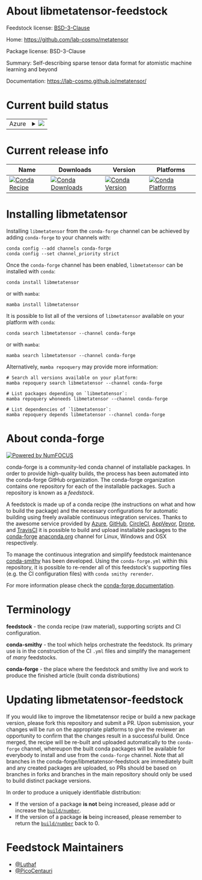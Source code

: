 About libmetatensor-feedstock
=============================

Feedstock license: [BSD-3-Clause](https://github.com/conda-forge/libmetatensor-feedstock/blob/main/LICENSE.txt)

Home: https://github.com/lab-cosmo/metatensor

Package license: BSD-3-Clause

Summary: Self-describing sparse tensor data format for atomistic machine learning and beyond

Documentation: https://lab-cosmo.github.io/metatensor/

Current build status
====================


<table>
    
  <tr>
    <td>Azure</td>
    <td>
      <details>
        <summary>
          <a href="https://dev.azure.com/conda-forge/feedstock-builds/_build/latest?definitionId=22309&branchName=main">
            <img src="https://dev.azure.com/conda-forge/feedstock-builds/_apis/build/status/libmetatensor-feedstock?branchName=main">
          </a>
        </summary>
        <table>
          <thead><tr><th>Variant</th><th>Status</th></tr></thead>
          <tbody><tr>
              <td>linux_64</td>
              <td>
                <a href="https://dev.azure.com/conda-forge/feedstock-builds/_build/latest?definitionId=22309&branchName=main">
                  <img src="https://dev.azure.com/conda-forge/feedstock-builds/_apis/build/status/libmetatensor-feedstock?branchName=main&jobName=linux&configuration=linux%20linux_64_" alt="variant">
                </a>
              </td>
            </tr><tr>
              <td>osx_64</td>
              <td>
                <a href="https://dev.azure.com/conda-forge/feedstock-builds/_build/latest?definitionId=22309&branchName=main">
                  <img src="https://dev.azure.com/conda-forge/feedstock-builds/_apis/build/status/libmetatensor-feedstock?branchName=main&jobName=osx&configuration=osx%20osx_64_" alt="variant">
                </a>
              </td>
            </tr><tr>
              <td>win_64</td>
              <td>
                <a href="https://dev.azure.com/conda-forge/feedstock-builds/_build/latest?definitionId=22309&branchName=main">
                  <img src="https://dev.azure.com/conda-forge/feedstock-builds/_apis/build/status/libmetatensor-feedstock?branchName=main&jobName=win&configuration=win%20win_64_" alt="variant">
                </a>
              </td>
            </tr>
          </tbody>
        </table>
      </details>
    </td>
  </tr>
</table>

Current release info
====================

| Name | Downloads | Version | Platforms |
| --- | --- | --- | --- |
| [![Conda Recipe](https://img.shields.io/badge/recipe-libmetatensor-green.svg)](https://anaconda.org/conda-forge/libmetatensor) | [![Conda Downloads](https://img.shields.io/conda/dn/conda-forge/libmetatensor.svg)](https://anaconda.org/conda-forge/libmetatensor) | [![Conda Version](https://img.shields.io/conda/vn/conda-forge/libmetatensor.svg)](https://anaconda.org/conda-forge/libmetatensor) | [![Conda Platforms](https://img.shields.io/conda/pn/conda-forge/libmetatensor.svg)](https://anaconda.org/conda-forge/libmetatensor) |

Installing libmetatensor
========================

Installing `libmetatensor` from the `conda-forge` channel can be achieved by adding `conda-forge` to your channels with:

```
conda config --add channels conda-forge
conda config --set channel_priority strict
```

Once the `conda-forge` channel has been enabled, `libmetatensor` can be installed with `conda`:

```
conda install libmetatensor
```

or with `mamba`:

```
mamba install libmetatensor
```

It is possible to list all of the versions of `libmetatensor` available on your platform with `conda`:

```
conda search libmetatensor --channel conda-forge
```

or with `mamba`:

```
mamba search libmetatensor --channel conda-forge
```

Alternatively, `mamba repoquery` may provide more information:

```
# Search all versions available on your platform:
mamba repoquery search libmetatensor --channel conda-forge

# List packages depending on `libmetatensor`:
mamba repoquery whoneeds libmetatensor --channel conda-forge

# List dependencies of `libmetatensor`:
mamba repoquery depends libmetatensor --channel conda-forge
```


About conda-forge
=================

[![Powered by
NumFOCUS](https://img.shields.io/badge/powered%20by-NumFOCUS-orange.svg?style=flat&colorA=E1523D&colorB=007D8A)](https://numfocus.org)

conda-forge is a community-led conda channel of installable packages.
In order to provide high-quality builds, the process has been automated into the
conda-forge GitHub organization. The conda-forge organization contains one repository
for each of the installable packages. Such a repository is known as a *feedstock*.

A feedstock is made up of a conda recipe (the instructions on what and how to build
the package) and the necessary configurations for automatic building using freely
available continuous integration services. Thanks to the awesome service provided by
[Azure](https://azure.microsoft.com/en-us/services/devops/), [GitHub](https://github.com/),
[CircleCI](https://circleci.com/), [AppVeyor](https://www.appveyor.com/),
[Drone](https://cloud.drone.io/welcome), and [TravisCI](https://travis-ci.com/)
it is possible to build and upload installable packages to the
[conda-forge](https://anaconda.org/conda-forge) [anaconda.org](https://anaconda.org/)
channel for Linux, Windows and OSX respectively.

To manage the continuous integration and simplify feedstock maintenance
[conda-smithy](https://github.com/conda-forge/conda-smithy) has been developed.
Using the ``conda-forge.yml`` within this repository, it is possible to re-render all of
this feedstock's supporting files (e.g. the CI configuration files) with ``conda smithy rerender``.

For more information please check the [conda-forge documentation](https://conda-forge.org/docs/).

Terminology
===========

**feedstock** - the conda recipe (raw material), supporting scripts and CI configuration.

**conda-smithy** - the tool which helps orchestrate the feedstock.
                   Its primary use is in the construction of the CI ``.yml`` files
                   and simplify the management of *many* feedstocks.

**conda-forge** - the place where the feedstock and smithy live and work to
                  produce the finished article (built conda distributions)


Updating libmetatensor-feedstock
================================

If you would like to improve the libmetatensor recipe or build a new
package version, please fork this repository and submit a PR. Upon submission,
your changes will be run on the appropriate platforms to give the reviewer an
opportunity to confirm that the changes result in a successful build. Once
merged, the recipe will be re-built and uploaded automatically to the
`conda-forge` channel, whereupon the built conda packages will be available for
everybody to install and use from the `conda-forge` channel.
Note that all branches in the conda-forge/libmetatensor-feedstock are
immediately built and any created packages are uploaded, so PRs should be based
on branches in forks and branches in the main repository should only be used to
build distinct package versions.

In order to produce a uniquely identifiable distribution:
 * If the version of a package **is not** being increased, please add or increase
   the [``build/number``](https://docs.conda.io/projects/conda-build/en/latest/resources/define-metadata.html#build-number-and-string).
 * If the version of a package **is** being increased, please remember to return
   the [``build/number``](https://docs.conda.io/projects/conda-build/en/latest/resources/define-metadata.html#build-number-and-string)
   back to 0.

Feedstock Maintainers
=====================

* [@Luthaf](https://github.com/Luthaf/)
* [@PicoCentauri](https://github.com/PicoCentauri/)

